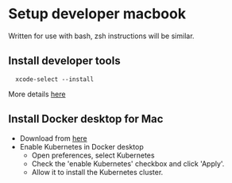# Setup developer macbook

Written for use with bash, zsh instructions will be similar.

## Install developer tools

```
  xcode-select --install
```

More details [here](http://osxdaily.com/2014/02/12/install-command-line-tools-mac-os-x/)

## Install Docker desktop for Mac

* Download from [here](https://docs.docker.com/docker-for-mac/install/)
* Enable Kubernetes in Docker desktop
  * Open preferences, select Kubernetes
  * Check the 'enable Kubernetes' checkbox and click 'Apply'.
  * Allow it to install the Kubernetes cluster.
